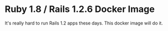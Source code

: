 # Ruby 1.8 / Rails 1.2.6 Docker Image

It's really hard to run Rails 1.2 apps these days.
This docker image will do it.
